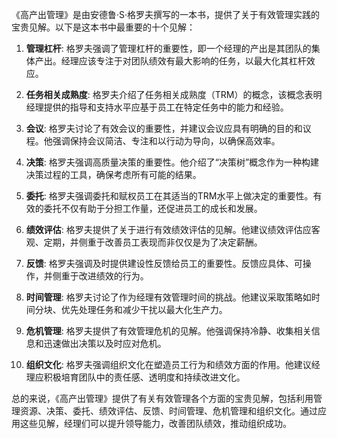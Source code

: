 《高产出管理》是由安德鲁·S·格罗夫撰写的一本书，提供了关于有效管理实践的宝贵见解。以下是这本书中最重要的十个见解：

1. **管理杠杆**: 格罗夫强调了管理杠杆的重要性，即一个经理的产出是其团队的集体产出。经理应该专注于对团队绩效有最大影响的任务，以最大化其杠杆效应。

2. **任务相关成熟度**: 格罗夫介绍了任务相关成熟度（TRM）的概念，该概念表明经理提供的指导和支持水平应基于员工在特定任务中的能力和经验。

3. **会议**: 格罗夫讨论了有效会议的重要性，并建议会议应具有明确的目的和议程。他强调保持会议简洁、专注和以行动为导向，以确保高效率。

4. **决策**: 格罗夫强调高质量决策的重要性。他介绍了“决策树”概念作为一种构建决策过程的工具，确保考虑所有可能的结果。

5. **委托**: 格罗夫强调委托和赋权员工在其适当的TRM水平上做决定的重要性。有效的委托不仅有助于分担工作量，还促进员工的成长和发展。

6. **绩效评估**: 格罗夫提供了关于进行有效绩效评估的见解。他建议绩效评估应客观、定期，并侧重于改善员工表现而非仅仅是为了决定薪酬。

7. **反馈**: 格罗夫强调及时提供建设性反馈给员工的重要性。反馈应具体、可操作，并侧重于改进绩效的行为。

8. **时间管理**: 格罗夫讨论了作为经理有效管理时间的挑战。他建议采取策略如时间分块、优先处理任务和减少干扰以最大化生产力。

9. **危机管理**: 格罗夫提供了有效管理危机的见解。他强调保持冷静、收集相关信息和迅速做出决策以及时应对危机。

10. **组织文化**: 格罗夫强调组织文化在塑造员工行为和绩效方面的作用。他建议经理应积极培育团队中的责任感、透明度和持续改进文化。

总的来说，《高产出管理》提供了有关有效管理各个方面的宝贵见解，包括利用管理资源、决策、委托、绩效评估、反馈、时间管理、危机管理和组织文化。通过应用这些见解，经理们可以提升领导能力，改善团队绩效，推动组织成功。